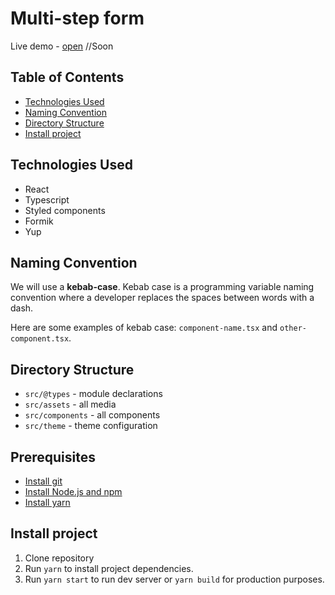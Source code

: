 # Multi-step form

Live demo - [open]() //Soon

## Table of Contents

- [Technologies Used](#technologies-used)
- [Naming Convention](#naming-convention)
- [Directory Structure](#directory-structure)
- [Install project](#install-project)

## Technologies Used

- React
- Typescript
- Styled components
- Formik
- Yup

## Naming Convention

We will use a **kebab-case**. Kebab case is a programming variable naming convention where a developer replaces the spaces between words with a dash.

Here are some examples of kebab case: `component-name.tsx` and `other-component.tsx`.

## Directory Structure

- `src/@types` - module declarations
- `src/assets` - all media
- `src/components` - all components
- `src/theme` - theme configuration

## Prerequisites

- [Install git](https://git-scm.com/book/en/v2/Getting-Started-Installing-Git)
- [Install Node.js and npm](https://docs.npmjs.com/downloading-and-installing-node-js-and-npm)
- [Install yarn](https://classic.yarnpkg.com/lang/en/docs/install/#mac-stable)

## Install project

1. Clone repository
2. Run `yarn` to install project dependencies.
3. Run `yarn start` to run dev server or `yarn build` for production purposes.
